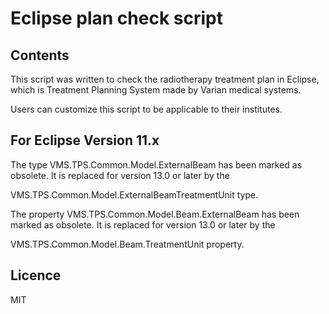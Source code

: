 # Eclipse plan check script

## Contents
This script was written to check the radiotherapy treatment plan in Eclipse, which is Treatment Planning System made by Varian medical systems.

Users can customize this script to be applicable to their institutes.

## For Eclipse Version 11.x
The type VMS.TPS.Common.Model.ExternalBeam has been marked as obsolete. It is replaced for version 13.0 or later by the

VMS.TPS.Common.Model.ExternalBeamTreatmentUnit type.

The property VMS.TPS.Common.Model.Beam.ExternalBeam has been marked as obsolete. It is replaced for version 13.0 or later by the 

VMS.TPS.Common.Model.Beam.TreatmentUnit property.

## Licence
MIT
